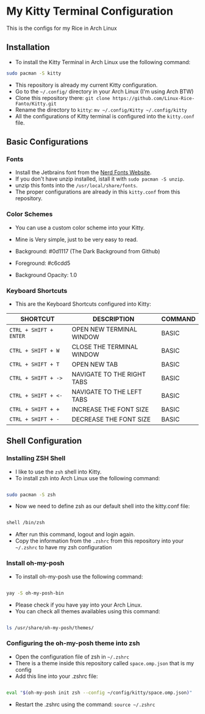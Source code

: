 # My Kitty Terminal Configuration

This is the configs for my Rice in Arch Linux

## Installation

- To install the Kitty Terminal in Arch Linux use the following command:

```bash
sudo pacman -S kitty
```

- This repository is already my current Kitty configuration.
- Go to the `~/.config/` directory in your Arch Linux (I'm using Arch BTW)
- Clone this repository there: `git clone https://github.com/Linux-Rice-Fanto/Kitty.git`
- Rename the directory to `kitty`: `mv ~/.config/Kitty ~/.config/kitty` 
- All the configurations of Kitty terminal is configured into the `kitty.conf` file.

## Basic Configurations

### Fonts

- Install the Jetbrains font from the [Nerd Fonts Website](https://github.com/ryanoasis/nerd-fonts/releases/download/v3.4.0/JetBrainsMono.zip).
- If you don't have unzip installed, istall it with `sudo pacman -S unzip`.
- unzip this fonts into the `/usr/local/share/fonts`.
- The proper configurations are already in this `kitty.conf` from this repository.

### Color Schemes

- You can use a custom color scheme into your Kitty.
- Mine is Very simple, just to be very easy to read.

- Background: #0d1117 (The Dark Background from Github)
- Foreground: #c6cdd5 
- Background Opacity: 1.0


### Keyboard Shortcuts

- This are the Keyboard Shortcuts configured into Kitty:


| SHORTCUT | DESCRIPTION | COMMAND | 
|---|---|---|
|`CTRL + SHIFT + ENTER` | OPEN NEW TERMINAL WINDOW  | BASIC |
|`CTRL + SHIFT + W`     | CLOSE THE TERMINAL WINDOW | BASIC |
|`CTRL + SHIFT + T`     | OPEN NEW TAB              | BASIC |
|`CTRL + SHIFT + ->`    | NAVIGATE TO THE RIGHT TABS| BASIC |
|`CTRL + SHIFT + <-`    | NAVIGATE TO THE LEFT TABS | BASIC |
|`CTRL + SHIFT + +`     | INCREASE THE FONT SIZE    | BASIC |
|`CTRL + SHIFT + -`     | DECREASE THE FONT SIZE    | BASIC |

## Shell Configuration

### Installing ZSH Shell

- I like to use the `zsh` shell into Kitty.
- To install zsh into Arch Linux use the following command:

```bash

sudo pacman -S zsh

```

- Now we need to define zsh as our default shell into the kitty.conf file:

```bash

shell /bin/zsh

```

- After run this command, logout and login again.
- Copy the information from the `.zshrc` from this repository into your `~/.zshrc` to have my zsh configuration

### Install oh-my-posh

- To install oh-my-posh use the following command:

```bash

yay -S oh-my-posh-bin

```

- Please check if you have yay into your Arch Linux.
- You can check all themes availables using this command:

```bash

ls /usr/share/oh-my-posh/themes/

```

### Configuring the oh-my-posh theme into zsh

- Open the configuration file of zsh in `~/.zshrc`
- There is a theme inside this repository called `space.omp.json` that is my config 
- Add this line into your .zshrc file:

```bash

eval "$(oh-my-posh init zsh --config ~/config/kitty/space.omp.json)"

```

- Restart the .zshrc using the command: `source ~/.zshrc`


